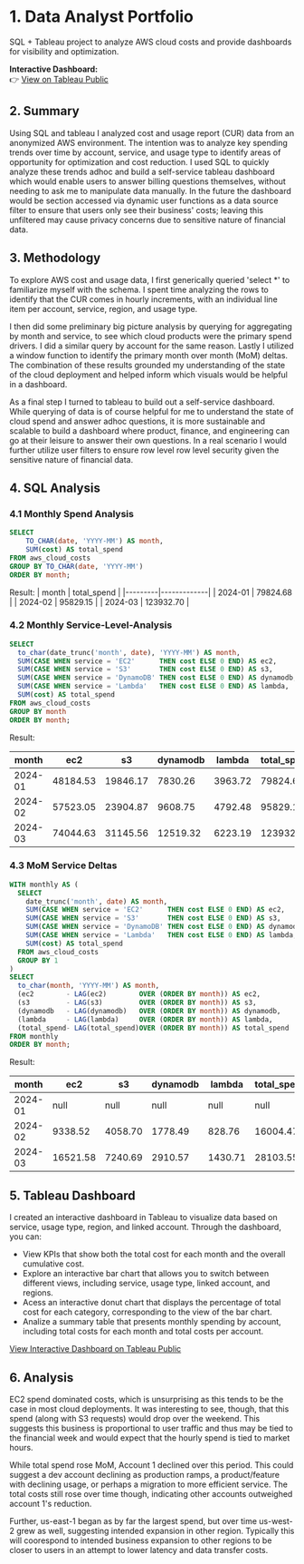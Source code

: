 # 1. Data Analyst Portfolio
SQL + Tableau project to analyze AWS cloud costs and provide dashboards for visibility and optimization.

**Interactive Dashboard:**  
👉 [View on Tableau Public](https://public.tableau.com/views/Book153211101copy2/Dashboard2?:language=en-US&:sid=&:redirect=auth&:display_count=n&:origin=viz_share_link)

## 2. Summary
Using SQL and tableau I analyzed cost and usage report (CUR) data from an anonymized AWS environment. The intention was to analyze key spending trends over time by account, service, and usage type to identify areas of opportunity for optimization and cost reduction. I used SQL to quickly analyze these trends adhoc and build a self-service tableau dashboard which would enable users to answer billing questions themselves, without needing to ask me to manipulate data manually. In the future the dashboard would be section accessed via dynamic user functions as a data source filter to ensure that users only see their business' costs; leaving this unfiltered may cause privacy concerns due to sensitive nature of financial data.

## 3. Methodology
To explore AWS cost and usage data, I first generically queried 'select *' to familiarize myself with the schema. I spent time analyzing the rows to identify that the CUR comes in hourly increments, with an individual line item per account, service, region, and usage type. 

I then did some preliminary big picture analysis by querying for aggregating by month and service, to see which cloud products were the primary spend drivers. I did a similar query by account for the same reason. Lastly I utilized a window function to identify the primary month over month (MoM) deltas. The combination of these results grounded my understanding of the state of the cloud deployment and helped inform which visuals would be helpful in a dashboard.

As a final step I turned to tableau to build out a self-service dashboard. While querying of data is of course helpful for me to understand the state of cloud spend and answer adhoc questions, it is more sustainable and scalable to build a dashboard where product, finance, and engineering can go at their leisure to answer their own questions. In a real scenario I would further utilize user filters to ensure row level row level security given the sensitive nature of financial data. 


## 4. SQL Analysis
### 4.1 Monthly Spend Analysis

```sql
SELECT 
    TO_CHAR(date, 'YYYY-MM') AS month,
    SUM(cost) AS total_spend
FROM aws_cloud_costs
GROUP BY TO_CHAR(date, 'YYYY-MM')
ORDER BY month;
```
Result:
| month   | total_spend |
|---------|-------------|
| 2024-01 | 79824.68    |
| 2024-02 | 95829.15    |
| 2024-03 | 123932.70   |


### 4.2 Monthly Service-Level-Analysis

```sql
SELECT 
  to_char(date_trunc('month', date), 'YYYY-MM') AS month,
  SUM(CASE WHEN service = 'EC2'      THEN cost ELSE 0 END) AS ec2,
  SUM(CASE WHEN service = 'S3'       THEN cost ELSE 0 END) AS s3,
  SUM(CASE WHEN service = 'DynamoDB' THEN cost ELSE 0 END) AS dynamodb,
  SUM(CASE WHEN service = 'Lambda'   THEN cost ELSE 0 END) AS lambda,
  SUM(cost) AS total_spend
FROM aws_cloud_costs
GROUP BY month
ORDER BY month;

```
Result:

| month   | ec2      | s3       | dynamodb | lambda  | total_spend |
| ------- | -------- | -------- | -------- | ------- | ----------- |
| 2024-01 | 48184.53 | 19846.17 | 7830.26  | 3963.72 | 79824.68    |
| 2024-02 | 57523.05 | 23904.87 | 9608.75  | 4792.48 | 95829.15    |
| 2024-03 | 74044.63 | 31145.56 | 12519.32 | 6223.19 | 123932.70   |


### 4.3 MoM Service Deltas

```sql
WITH monthly AS (
  SELECT
    date_trunc('month', date) AS month,
    SUM(CASE WHEN service = 'EC2'      THEN cost ELSE 0 END) AS ec2,
    SUM(CASE WHEN service = 'S3'       THEN cost ELSE 0 END) AS s3,
    SUM(CASE WHEN service = 'DynamoDB' THEN cost ELSE 0 END) AS dynamodb,
    SUM(CASE WHEN service = 'Lambda'   THEN cost ELSE 0 END) AS lambda,
    SUM(cost) AS total_spend
  FROM aws_cloud_costs
  GROUP BY 1
)
SELECT
  to_char(month, 'YYYY-MM') AS month,
  (ec2        - LAG(ec2)        OVER (ORDER BY month)) AS ec2,
  (s3         - LAG(s3)         OVER (ORDER BY month)) AS s3,
  (dynamodb   - LAG(dynamodb)   OVER (ORDER BY month)) AS dynamodb,
  (lambda     - LAG(lambda)     OVER (ORDER BY month)) AS lambda,
  (total_spend- LAG(total_spend)OVER (ORDER BY month)) AS total_spend
FROM monthly
ORDER BY month;

```
Result:

| month   | ec2      | s3      | dynamodb | lambda  | total_spend |
| ------- | -------- | ------- | -------- | ------- | ----------- |
| 2024-01 | null     | null    | null     | null    | null        |
| 2024-02 | 9338.52  | 4058.70 | 1778.49  | 828.76  | 16004.47    |
| 2024-03 | 16521.58 | 7240.69 | 2910.57  | 1430.71 | 28103.55    |


## 5. Tableau Dashboard

I created an interactive dashboard in Tableau to visualize data based on service, usage type, region, and linked account.
Through the dashboard, you can: 
- View KPIs that show both the total cost for each month and the overall cumulative cost.
- Explore an interactive bar chart that allows you to switch between different views, including service, usage type, linked account, and regions.
- Acess an interactive donut chart that displays the percentage of total cost for each category, corresponding to the view of the bar chart.
- Analize a summary table that presents monthly spending by account, including total costs for each month and total costs per account.

[View Interactive Dashboard on Tableau Public](https://public.tableau.com/views/Book153211101copy2/Dashboard2?:language=en-US&:sid=&:redirect=auth&:display_count=n&:origin=viz_share_link)

## 6. Analysis
EC2 spend dominated costs, which is unsurprising as this tends to be the case in most cloud deployments. It was interesting to see, though, that this spend (along with S3 requests) would drop over the weekend. This suggests this business is proportional to user traffic and thus may be tied to the financial week and would expect that the hourly spend is tied to market hours.

While total spend rose MoM, Account 1 declined over this period. This could suggest a dev account declining as production ramps, a product/feature with declining usage, or perhaps a migration to more efficient service. The total costs still rose over time though, indicating other accounts outweighed account 1's reduction.

Further, us-east-1 began as by far the largest spend, but over time us-west-2 grew as well, suggesting intended expansion in other region. Typically this will coorespond to intended business expansion to other regions to be closer to users in an attempt to lower latency and data transfer costs.
